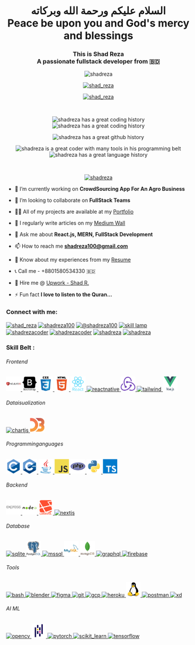 <h1 align="center">
<span>السلام عليكم ورحمة الله وبركاته</span>
<br/>
<span>Peace be upon you and God's mercy and blessings</span>
</h1>

<h3 align="center">
<span>This is Shad Reza</span>
<br/>
<span>A passionate fullstack developer from 🇧🇩</span>
</h3>

<p align="center"> <img src="https://komarev.com/ghpvc/?username=shadreza&label=Profile%20views%20since%20Sep%2027%202023&color=0e75b6&style=flat" alt="shadreza" /> </p>
<p align="center"> <a href="https://wakatime.com/@fa5aec1d-8d9b-46d9-b1be-321ce433709e" target="blank"><img src="https://wakatime.com/badge/user/fa5aec1d-8d9b-46d9-b1be-321ce433709e.svg" alt="shad_reza" /></a> </p>
<p align="center"><a href="https://twitter.com/shad_reza" target="blank"><img src="https://img.shields.io/twitter/follow/shad_reza?logo=twitter&style=for-the-badge" alt="shad_reza" /></a></p>

<br/>

<p align="center">
  <img src="https://github-readme-streak-stats.herokuapp.com/?user=shadreza&theme=dracula" alt="shadreza has a great coding history" />
  <img src="https://github-readme-stats.vercel.app/api?username=shadreza&rank_icon=github&theme=dracula" alt="shadreza has a great coding history" /></p>
<p align="center">
  <img src="http://github-profile-summary-cards.vercel.app/api/cards/profile-details?username=shadreza&theme=dracula" alt="shadreza has a great github history"/>
</p>
<p align="center">
  <img src="https://github-readme-stats.vercel.app/api/top-langs?username=shadreza&langs_count=10&show_icons=true&locale=en&layout=compact&theme=dracula" alt="shadreza is a great coder with many tools in his programming belt"/>
  <img src="http://github-profile-summary-cards.vercel.app/api/cards/most-commit-language?username=shadreza&theme=dracula" alt="shadreza has a great language history"/>
</p>

<br/>

<p align="center"><a href="https://github.com/ryo-ma/github-profile-trophy"><img src="https://github-profile-trophy.vercel.app/?username=shadreza" alt="shadreza" /></a></p>

- 🔭 I’m currently working on **CrowdSourcing App For An Agro Business**

- 👯 I’m looking to collaborate on **FullStack Teams**

- 👨‍💻 All of my projects are available at my [Portfolio](https://shadreza-portfolio-shadreza.vercel.app/)

- 📝 I regularly write articles on my [Medium Wall](https://medium.com/@shadreza100)

- 💬 Ask me about **React.js, MERN, FullStack Development**

- 📫 How to reach me **shadreza100@gmail.com**

- 📄 Know about my experiences from my [Resume](https://drive.google.com/file/d/1mMuG3Gwh-UpvWjhlpPG-_aua2G36N-uk/view)

- 📞 Call me - +8801580534330 🇧🇩

- 🤝 Hire me @ [Upwork - Shad R.](https://www.upwork.com/freelancers/~01394217970c69bef5)

- ⚡ Fun fact **I love to listen to the Quran...**

<h3 align="left">Connect with me:</h3>
<p align="left">
<a href="https://twitter.com/shad_reza" target="blank"><img align="center" src="https://raw.githubusercontent.com/rahuldkjain/github-profile-readme-generator/master/src/images/icons/Social/twitter.svg" alt="shad_reza" height="30" width="40" /></a>
<a href="https://linkedin.com/in/shadreza100" target="blank"><img align="center" src="https://raw.githubusercontent.com/rahuldkjain/github-profile-readme-generator/master/src/images/icons/Social/linked-in-alt.svg" alt="shadreza100" height="30" width="40" /></a>
<a href="https://medium.com/@shadreza100" target="blank"><img align="center" src="https://raw.githubusercontent.com/rahuldkjain/github-profile-readme-generator/master/src/images/icons/Social/medium.svg" alt="@shadreza100" height="30" width="40" /></a>
<a href="https://www.youtube.com/c/skill lamp" target="blank"><img align="center" src="https://raw.githubusercontent.com/rahuldkjain/github-profile-readme-generator/master/src/images/icons/Social/youtube.svg" alt="skill lamp" height="30" width="40" /></a>
<a href="https://www.codechef.com/users/shadrezacoder" target="blank"><img align="center" src="https://cdn.jsdelivr.net/npm/simple-icons@3.1.0/icons/codechef.svg" alt="shadrezacoder" height="30" width="40" /></a>
<a href="https://www.hackerrank.com/shadrezacoder" target="blank"><img align="center" src="https://raw.githubusercontent.com/rahuldkjain/github-profile-readme-generator/master/src/images/icons/Social/hackerrank.svg" alt="shadrezacoder" height="30" width="40" /></a>
<a href="https://codeforces.com/profile/shadreza" target="blank"><img align="center" src="https://raw.githubusercontent.com/rahuldkjain/github-profile-readme-generator/master/src/images/icons/Social/codeforces.svg" alt="shadreza" height="30" width="40" /></a>
<a href="https://www.leetcode.com/shadreza" target="blank"><img align="center" src="https://raw.githubusercontent.com/rahuldkjain/github-profile-readme-generator/master/src/images/icons/Social/leet-code.svg" alt="shadreza" height="30" width="40" /></a>
</p>


<h3 align="left">Skill Belt :</h3>
<p align="left">
<h6>Frontend</h6>
<a href="https://angular.io" target="_blank" rel="noreferrer"> <img
src="https://raw.githubusercontent.com/devicons/devicon/master/icons/angularjs/angularjs-original-wordmark.svg"
alt="angularjs" width="40" height="40" /> </a><a href="https://getbootstrap.com" target="_blank" rel="noreferrer"> <img
src="https://raw.githubusercontent.com/devicons/devicon/master/icons/bootstrap/bootstrap-plain-wordmark.svg"
alt="bootstrap" width="40" height="40" /> </a><a href="https://www.w3schools.com/css/" target="_blank" rel="noreferrer"> <img
src="https://raw.githubusercontent.com/devicons/devicon/master/icons/css3/css3-original-wordmark.svg"
alt="css3" width="40" height="40" /> </a><a href="https://www.w3.org/html/" target="_blank" rel="noreferrer"> <img
src="https://raw.githubusercontent.com/devicons/devicon/master/icons/html5/html5-original-wordmark.svg"
alt="html5" width="40" height="40" /> </a><a href="https://reactjs.org/" target="_blank" rel="noreferrer"> <img
src="https://raw.githubusercontent.com/devicons/devicon/master/icons/react/react-original-wordmark.svg"
alt="react" width="40" height="40" /> </a><a href="https://reactnative.dev/" target="_blank" rel="noreferrer"> <img
src="https://reactnative.dev/img/header_logo.svg" alt="reactnative" width="40" height="40" /> </a><a href="https://redux.js.org" target="_blank" rel="noreferrer"> <img
src="https://raw.githubusercontent.com/devicons/devicon/master/icons/redux/redux-original.svg" alt="redux"
width="40" height="40" /> </a><a href="https://tailwindcss.com/" target="_blank" rel="noreferrer"> <img
src="https://www.vectorlogo.zone/logos/tailwindcss/tailwindcss-icon.svg" alt="tailwind" width="40"
height="40" /> </a><a href="https://vuejs.org/" target="_blank" rel="noreferrer"> <img
src="https://raw.githubusercontent.com/devicons/devicon/master/icons/vuejs/vuejs-original-wordmark.svg"
alt="vuejs" width="40" height="40" /> </a><br />
<h6>Dataisualization</h6>
<a href="https://www.chartjs.org" target="_blank" rel="noreferrer"> <img
src="https://www.chartjs.org/media/logo-title.svg" alt="chartjs" width="40" height="40" /> </a><a href="https://d3js.org/" target="_blank" rel="noreferrer"> <img
src="https://raw.githubusercontent.com/devicons/devicon/master/icons/d3js/d3js-original.svg" alt="d3js"
width="40" height="40" /> </a><br />
<h6>Programminganguages</h6>
<a href="https://www.cprogramming.com/" target="_blank" rel="noreferrer"> <img
src="https://raw.githubusercontent.com/devicons/devicon/master/icons/c/c-original.svg" alt="c" width="40"
height="40" /> </a><a href="https://www.w3schools.com/cpp/" target="_blank" rel="noreferrer"> <img
src="https://raw.githubusercontent.com/devicons/devicon/master/icons/cplusplus/cplusplus-original.svg"
alt="cplusplus" width="40" height="40" /> </a><a href="https://www.java.com" target="_blank" rel="noreferrer"> <img
src="https://raw.githubusercontent.com/devicons/devicon/master/icons/java/java-original.svg" alt="java"
width="40" height="40" /> </a><a href="https://developer.mozilla.org/en-US/docs/Web/JavaScript" target="_blank" rel="noreferrer"> <img
src="https://raw.githubusercontent.com/devicons/devicon/master/icons/javascript/javascript-original.svg"
alt="javascript" width="40" height="40" /> </a><a href="https://www.php.net" target="_blank"
rel="noreferrer">
<img src="https://raw.githubusercontent.com/devicons/devicon/master/icons/php/php-original.svg" alt="php"
width="40" height="40" /> </a><a href="https://www.python.org" target="_blank" rel="noreferrer"> <img
src="https://raw.githubusercontent.com/devicons/devicon/master/icons/python/python-original.svg"
alt="python" width="40" height="40" /> </a><a href="https://www.typescriptlang.org/" target="_blank" rel="noreferrer"> <img
src="https://raw.githubusercontent.com/devicons/devicon/master/icons/typescript/typescript-original.svg"
alt="typescript" width="40" height="40" /> </a><br />
<h6>Backend</h6>
<a href="https://expressjs.com" target="_blank" rel="noreferrer"> <img
src="https://raw.githubusercontent.com/devicons/devicon/master/icons/express/express-original-wordmark.svg"
alt="express" width="40" height="40" /> </a><a href="https://nodejs.org" target="_blank" rel="noreferrer"> <img
src="https://raw.githubusercontent.com/devicons/devicon/master/icons/nodejs/nodejs-original-wordmark.svg"
alt="nodejs" width="40" height="40" /> </a><a href="https://laravel.com/" target="_blank" rel="noreferrer"> <img
src="https://raw.githubusercontent.com/devicons/devicon/master/icons/laravel/laravel-plain-wordmark.svg"
alt="laravel" width="40" height="40" /> </a><a href="https://nextjs.org/" target="_blank" rel="noreferrer"> <img
src="https://cdn.worldvectorlogo.com/logos/nextjs-2.svg" alt="nextjs" width="40" height="40" /> </a><br />
<h6>Database</h6>
<a href="https://www.sqlite.org/" target="_blank" rel="noreferrer"> <img
src="https://www.vectorlogo.zone/logos/sqlite/sqlite-icon.svg" alt="sqlite" width="40" height="40" /> </a><a href="https://www.postgresql.org" target="_blank" rel="noreferrer"> <img
src="https://raw.githubusercontent.com/devicons/devicon/master/icons/postgresql/postgresql-original-wordmark.svg"
alt="postgresql" width="40" height="40" /> </a><a href="https://www.microsoft.com/en-us/sql-server" target="_blank" rel="noreferrer"> <img
src="https://www.svgrepo.com/show/303229/microsoft-sql-server-logo.svg" alt="mssql" width="40"
height="40" />
</a><a href="https://www.mysql.com/" target="_blank" rel="noreferrer"> <img
src="https://raw.githubusercontent.com/devicons/devicon/master/icons/mysql/mysql-original-wordmark.svg"
alt="mysql" width="40" height="40" /> </a><a href="https://www.mongodb.com/" target="_blank" rel="noreferrer"> <img
src="https://raw.githubusercontent.com/devicons/devicon/master/icons/mongodb/mongodb-original-wordmark.svg"
alt="mongodb" width="40" height="40" /> </a><a href="https://graphql.org" target="_blank" rel="noreferrer"> <img
src="https://www.vectorlogo.zone/logos/graphql/graphql-icon.svg" alt="graphql" width="40" height="40" />
</a><a href="https://firebase.google.com/" target="_blank" rel="noreferrer"> <img
src="https://www.vectorlogo.zone/logos/firebase/firebase-icon.svg" alt="firebase" width="40" height="40" />
</a><br />
<h6>Tools</h6>
<a href="https://www.gnu.org/software/bash/" target="_blank" rel="noreferrer"> <img
src="https://www.vectorlogo.zone/logos/gnu_bash/gnu_bash-icon.svg" alt="bash" width="40" height="40" /> </a><a href="https://www.blender.org/" target="_blank" rel="noreferrer"> <img
src="https://download.blender.org/branding/community/blender_community_badge_white.svg" alt="blender"
width="40" height="40" /> </a><a href="https://www.figma.com/" target="_blank" rel="noreferrer"> <img
src="https://www.vectorlogo.zone/logos/figma/figma-icon.svg" alt="figma" width="40" height="40" /> </a>
<a href="https://git-scm.com/" target="_blank" rel="noreferrer"> <img
src="https://www.vectorlogo.zone/logos/git-scm/git-scm-icon.svg" alt="git" width="40" height="40" /> </a><a href="https://cloud.google.com" target="_blank" rel="noreferrer"> <img
src="https://www.vectorlogo.zone/logos/google_cloud/google_cloud-icon.svg" alt="gcp" width="40"
height="40" />
</a><a href="https://heroku.com" target="_blank" rel="noreferrer"> <img
src="https://www.vectorlogo.zone/logos/heroku/heroku-icon.svg" alt="heroku" width="40" height="40" /> </a><a href="https://www.linux.org/" target="_blank" rel="noreferrer"> <img
src="https://raw.githubusercontent.com/devicons/devicon/master/icons/linux/linux-original.svg" alt="linux"
width="40" height="40" /> </a><a href="https://postman.com" target="_blank" rel="noreferrer"> <img
src="https://www.vectorlogo.zone/logos/getpostman/getpostman-icon.svg" alt="postman" width="40"
height="40" />
</a><a href="https://www.adobe.com/products/xd.html" target="_blank" rel="noreferrer"> <img
src="https://cdn.worldvectorlogo.com/logos/adobe-xd.svg" alt="xd" width="40" height="40" /> </a><br />
<h6>AI ML</h6>
<a href="https://opencv.org/" target="_blank" rel="noreferrer"> <img
src="https://www.vectorlogo.zone/logos/opencv/opencv-icon.svg" alt="opencv" width="40" height="40" /> </a><a href="https://pandas.pydata.org/" target="_blank" rel="noreferrer"> <img
src="https://raw.githubusercontent.com/devicons/devicon/2ae2a900d2f041da66e950e4d48052658d850630/icons/pandas/pandas-original.svg"
alt="pandas" width="40" height="40" /> </a><a href="https://pytorch.org/" target="_blank" rel="noreferrer"> <img
src="https://www.vectorlogo.zone/logos/pytorch/pytorch-icon.svg" alt="pytorch" width="40" height="40" />
</a><a href="https://scikit-learn.org/" target="_blank" rel="noreferrer"> <img
src="https://upload.wikimedia.org/wikipedia/commons/0/05/Scikit_learn_logo_small.svg" alt="scikit_learn"
width="40" height="40" /> </a><a href="https://www.tensorflow.org" target="_blank" rel="noreferrer"> <img
src="https://www.vectorlogo.zone/logos/tensorflow/tensorflow-icon.svg" alt="tensorflow" width="40"
height="40" /> </a></p>
